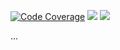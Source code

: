 [![Code Coverage][coverage-image]][coverage-url]
[![][stars-image]][stars-url]
[![][versions-image]][versions-url]

...

<!-- Badges: -->

[coverage-image]: https://codecov.io/gh/gravo-lan/txton/branch/main/graph/badge.svg
[coverage-url]: https://codecov.io/gh/gravo-lan/txton/
[stars-image]: https://img.shields.io/github/stars/gravo-lan/txton/
[stars-url]: https://github.com/gravo-lan/txton
[versions-image]: https://img.shields.io/pypi/pyversions/txton/
[versions-url]: https://pypi.org/project/txton/
